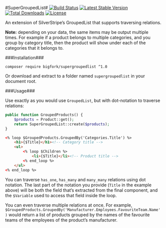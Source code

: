 #SuperGroupedList#
[![Build Status](https://travis-ci.org/bigfork/supergroupedlist.png?branch=master)](https://travis-ci.org/bigfork/supergroupedlist) [![Latest Stable Version](https://poser.pugx.org/bigfork/supergroupedlist/v/stable.png)](https://packagist.org/packages/bigfork/supergroupedlist) [![Total Downloads](https://poser.pugx.org/bigfork/supergroupedlist/downloads.png)](https://packagist.org/packages/bigfork/supergroupedlist) [![License](https://poser.pugx.org/bigfork/supergroupedlist/license.png)](https://packagist.org/packages/bigfork/supergroupedlist)

An extension of SilverStripe’s GroupedList that supports traversing relations.

**Note:** depending on your data, the same items may be output multiple times. For example if a product belongs to multiple categories, and you group by category title, then the product will show under each of the categories that it belongs to.

###Installation###

```
composer require bigfork/supergroupedlist ^1.0
```

Or download and extract to a folder named `supergroupedlist` in your document root.

###Usage###

Use exactly as you would use `GroupedList`, but with dot-notation to traverse relations:

```php
public function GroupedProducts() {
	$products = Product::get();
	return SuperGroupedList::create($products);
}
```

```html
<% loop $GroupedProducts.GroupedBy('Categories.Title') %>
	<h1>{$Title}</h1><!-- Category title -->
	<ul>
		<% loop $Children %>
			<li>{$Title}</li><!-- Product title -->
		<% end_loop %>
	</ul>
<% end_loop %>
```

You can traverse `has_one`, `has_many` and `many_many` relations using dot notation. The last part of the notation you provide (`Title` in the example above) will be both the field that’s extracted from the final component, and the `$Variable` used to access that field inside the loop.

You can even traverse multiple relations at once. For example, `$GroupedProducts.GroupedBy('Manufacturer.Employees.FavouriteTeam.Name')` would return a list of products grouped by the names of the favourite teams of the employees of the product’s manufacturer.
